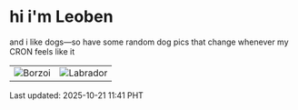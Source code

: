 # hi i'm Leoben

and i like dogs—so have some random dog pics that change whenever my CRON feels like it

|  |  |
|--------|----------|
| ![Borzoi](https://random-dog-vercel.vercel.app/api/random-borzoi?v=1761018082) | ![Labrador](https://random-dog-vercel.vercel.app/api/random-labrador?v=1761018082) |

Last updated: 2025-10-21 11:41 PHT

